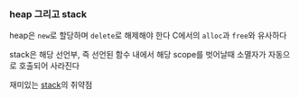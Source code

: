 ### heap 그리고 stack

heap은 `new`로 할당하며 `delete`로 해제해야 한다
C에서의 `alloc`과 `free`와 유사하다

stack은 해당 선언부, 즉 선언된 함수 내에서 해당 scope를 벗어날때 소멸자가 자동으로 호출되어 사라진다


재미있는 [stack](https://www.openwall.com/lists/oss-security/2017/06/19/1)의 취약점










